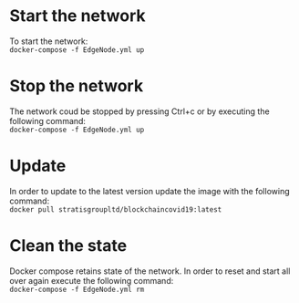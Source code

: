 # Start the network
To start the network:  
`docker-compose -f EdgeNode.yml up`

# Stop the network
The network coud be stopped by pressing Ctrl+c or by executing the following command:  
`docker-compose -f EdgeNode.yml up`

# Update
In order to update to the latest version update the image with the following command:  
`docker pull stratisgroupltd/blockchaincovid19:latest`

# Clean the state
Docker compose retains state of the network. In order to reset and start all over again execute the following command:  
`docker-compose -f EdgeNode.yml rm`
